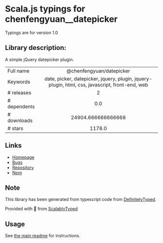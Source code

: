 
# Scala.js typings for chenfengyuan__datepicker

Typings are for version 1.0

## Library description:
A simple jQuery datepicker plugin.

|                    |                 |
| ------------------ | :-------------: |
| Full name          | @chenfengyuan/datepicker |
| Keywords           | date, picker, datepicker, jquery, plugin, jquery-plugin, html, css, javascript, front-end, web |
| # releases         | 2 |
| # dependents       | 0.0 |
| # downloads        | 24904.666666666668 |
| # stars            | 1178.0 |

## Links
- [Homepage](https://fengyuanchen.github.io/datepicker)
- [Bugs](https://github.com/fengyuanchen/datepicker/issues)
- [Repository](https://github.com/fengyuanchen/datepicker)
- [Npm](https://www.npmjs.com/package/%40chenfengyuan%2Fdatepicker)
    


## Note
This library has been generated from typescript code from [DefinitelyTyped](https://definitelytyped.org).

Provided with :purple_heart: from [ScalablyTyped](https://github.com/oyvindberg/ScalablyTyped)

## Usage
See [the main readme](../../readme.md) for instructions.


